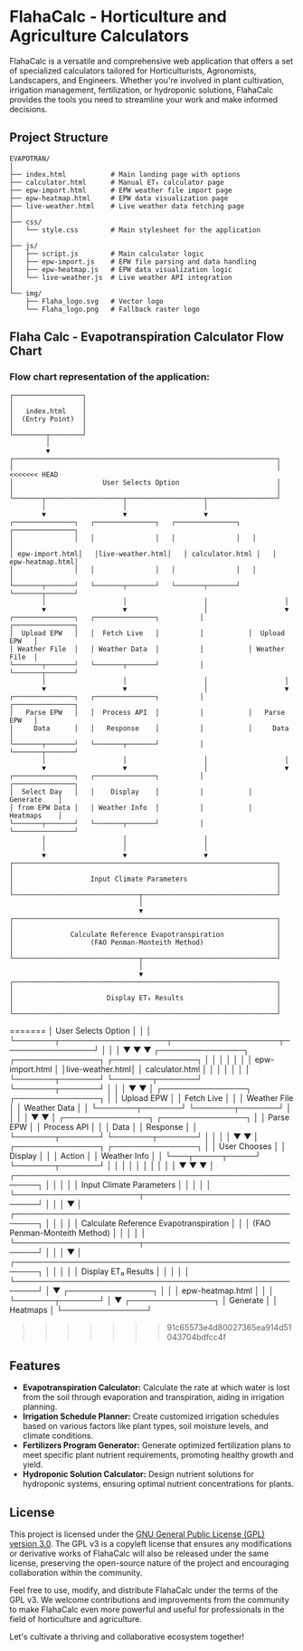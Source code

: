 <!-- @format -->

# FlahaCalc - Horticulture and Agriculture Calculators

FlahaCalc is a versatile and comprehensive web application that offers a set of specialized calculators tailored for Horticulturists, Agronomists, Landscapers, and Engineers. Whether you're involved in plant cultivation, irrigation management, fertilization, or hydroponic solutions, FlahaCalc provides the tools you need to streamline your work and make informed decisions.

## Project Structure

```
EVAPOTRAN/
│
├── index.html           # Main landing page with options
├── calculator.html      # Manual ET₀ calculator page
├── epw-import.html      # EPW weather file import page
├── epw-heatmap.html     # EPW data visualization page
├── live-weather.html    # Live weather data fetching page
│
├── css/
│   └── style.css        # Main stylesheet for the application
│
├── js/
│   ├── script.js        # Main calculator logic
│   ├── epw-import.js    # EPW file parsing and data handling
│   ├── epw-heatmap.js   # EPW data visualization logic
│   └── live-weather.js  # Live weather API integration
│
└── img/
    ├── Flaha_logo.svg   # Vector logo
    └── Flaha_logo.png   # Fallback raster logo
```

## Flaha Calc - Evapotranspiration Calculator Flow Chart

### Flow chart representation of the application:

```
┌─────────────────┐
│                 │
│   index.html    │
│  (Entry Point)  │
│                 │
└────────┬────────┘
         │
         ▼
┌─────────────────────────────────────────────────────────────────┐
│                                                                 │
<<<<<<< HEAD
│                      User Selects Option                        │
│                                                                 │
└───────┬───────────────────┬───────────────────┬─────────────────┘
        │                   │                   │
        ▼                   ▼                   ▼
┌───────────────┐   ┌───────────────┐   ┌───────────────┐   ┌───────────────┐
│               │   │               │   │               │   │               │
│ epw-import.html│   │live-weather.html│   │ calculator.html │   │ epw-heatmap.html│
│               │   │               │   │               │   │               │
└───────┬───────┘   └───────┬───────┘   └───────┬───────┘   └───────┬───────┘
        │                   │                   │                   │
        ▼                   ▼                   │                   ▼
┌───────────────┐   ┌───────────────┐          │           ┌───────────────┐
│  Upload EPW   │   │  Fetch Live   │          │           │  Upload EPW   │
│ Weather File  │   │ Weather Data  │          │           │ Weather File  │
└───────┬───────┘   └───────┬───────┘          │           └───────┬───────┘
        │                   │                   │                   │
        ▼                   ▼                   │                   ▼
┌───────────────┐   ┌───────────────┐          │           ┌───────────────┐
│   Parse EPW   │   │  Process API  │          │           │   Parse EPW   │
│     Data      │   │   Response    │          │           │     Data      │
└───────┬───────┘   └───────┬───────┘          │           └───────┬───────┘
        │                   │                   │                   │
        ▼                   ▼                   │                   ▼
┌───────────────┐   ┌───────────────┐          │           ┌───────────────┐
│  Select Day   │   │    Display    │          │           │   Generate    │
│ from EPW Data │   │ Weather Info  │          │           │   Heatmaps    │
└───────┬───────┘   └───────┬───────┘          │           └───────────────┘
        │                   │                   │
        │                   │                   │
        ▼                   ▼                   ▼
┌─────────────────────────────────────────────────────────────────┐
│                                                                 │
│                   Input Climate Parameters                      │
│                                                                 │
└───────────────────────────────┬─────────────────────────────────┘
                                │
                                ▼
┌─────────────────────────────────────────────────────────────────┐
│                                                                 │
│              Calculate Reference Evapotranspiration             │
│                   (FAO Penman-Monteith Method)                  │
│                                                                 │
└───────────────────────────────┬─────────────────────────────────┘
                                │
                                ▼
┌─────────────────────────────────────────────────────────────────┐
│                                                                 │
│                       Display ET₀ Results                       │
│                                                                 │
└─────────────────────────────────────────────────────────────────┘
```
=======
│                       User Selects Option                       │
│                                                                 │
└───────┬───────────────────┬───────────────────┬────────────────┘
        │                   │                   │
        ▼                   ▼                   ▼
┌───────────────┐   ┌───────────────┐   ┌───────────────┐
│               │   │               │   │               │
│ epw-import.html │ │live-weather.html│ │ calculator.html │
│               │   │               │   │               │
└───────┬───────┘   └───────┬───────┘   └───────┬───────┘
        │                   │                   │
        ▼                   ▼                   │
┌───────────────┐   ┌───────────────┐          │
│ Upload EPW    │   │ Fetch Live    │          │
│ Weather File  │   │ Weather Data  │          │
└───────┬───────┘   └───────┬───────┘          │
        │                   │                   │
        ▼                   ▼                   │
┌───────────────┐   ┌───────────────┐          │
│ Parse EPW     │   │ Process API   │          │
│ Data          │   │ Response      │          │
└───────┬───────┘   └───────┬───────┘          │
        │                   │                   │
        ▼                   ▼                   │
┌───────────────┐   ┌───────────────┐          │
│ User Chooses  │   │ Display       │          │
│ Action        │   │ Weather Info  │          │
└───┬─────┬─────┘   └───────┬───────┘          │
    │     │                 │                   │
    │     │                 │                   │
    │     ▼                 ▼                   ▼
    │  ┌──────────────────────────────────────────────────────┐
    │  │                                                      │
    │  │              Input Climate Parameters                │
    │  │                                                      │
    │  └──────────────────────┬───────────────────────────────┘
    │                         │
    │                         ▼
    │  ┌──────────────────────────────────────────────────────┐
    │  │                                                      │
    │  │         Calculate Reference Evapotranspiration       │
    │  │             (FAO Penman-Monteith Method)            │
    │  │                                                      │
    │  └──────────────────────┬───────────────────────────────┘
    │                         │
    │                         ▼
    │  ┌──────────────────────────────────────────────────────┐
    │  │                                                      │
    │  │                Display ET₀ Results                   │
    │  │                                                      │
    │  └──────────────────────────────────────────────────────┘
    │
    ▼
┌───────────────┐
│               │
│ epw-heatmap.html │
│               │
└───────┬───────┘
        │
        ▼
┌───────────────┐
│ Generate      │
│ Heatmaps      │
└───────────────┘
>>>>>>> 91c65573e4d80027365ea914d51043704bdfcc4f

## Features

- **Evapotranspiration Calculator:** Calculate the rate at which water is lost from the soil through evaporation and transpiration, aiding in irrigation planning.
- **Irrigation Schedule Planner:** Create customized irrigation schedules based on various factors like plant types, soil moisture levels, and climate conditions.
- **Fertilizers Program Generator:** Generate optimized fertilization plans to meet specific plant nutrient requirements, promoting healthy growth and yield.
- **Hydroponic Solution Calculator:** Design nutrient solutions for hydroponic systems, ensuring optimal nutrient concentrations for plants.

## License

This project is licensed under the [GNU General Public License (GPL) version 3.0](https://www.gnu.org/licenses/gpl-3.0.en.html). The GPL v3 is a copyleft license that ensures any modifications or derivative works of FlahaCalc will also be released under the same license, preserving the open-source nature of the project and encouraging collaboration within the community.

Feel free to use, modify, and distribute FlahaCalc under the terms of the GPL v3. We welcome contributions and improvements from the community to make FlahaCalc even more powerful and useful for professionals in the field of horticulture and agriculture.

Let's cultivate a thriving and collaborative ecosystem together!

